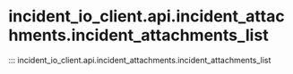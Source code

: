 # incident_io_client.api.incident_attachments.incident_attachments_list

::: incident_io_client.api.incident_attachments.incident_attachments_list